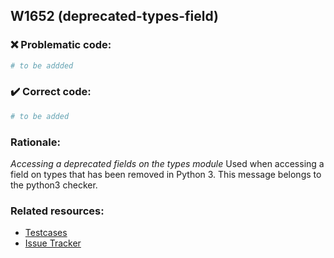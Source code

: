 ## W1652 (deprecated-types-field)

### :x: Problematic code:

```python
# to be addded
```

### :heavy_check_mark: Correct code:

```python
# to be added
```

### Rationale:

 *Accessing a deprecated fields on the types module*
  Used when accessing a field on types that has been removed in Python 3. This
  message belongs to the python3 checker.



### Related resources:

- [Testcases](#)
- [Issue Tracker](https://github.com/PyCQA/pylint/issues?q=is%3Aissue+%22deprecated-types-field%22+OR+%22W1652%22)
